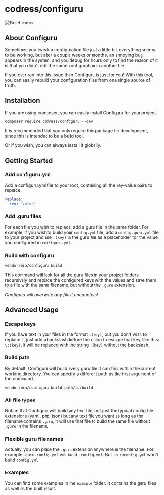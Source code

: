 # codress/configuru

![Build status](https://travis-ci.org/codress/configuru.svg?branch=master "Build status")

## About Configuru

Sometimes you tweak a configuration file just a little bit,
everything seems to be working,
but after a couple weeks or months,
an annoying bug appears in the system,
and you debug for hours only to find the reason of it is
that you didn't edit the same configuration in another file.

If you ever ran into this issue
then Configuru is just for you!
With this tool,
you can easily rebuild your configuration files
from one single source of truth.

## Installation

If you are using composer,
you can easily install Configuru for your project.

```
composer require codress/configuru --dev
```

It is recommended
that you only require this package for development,
since this is intended to be a build tool.

Or if you wish,
you can always install it globally.

## Getting Started

### Add configuru.yml

Add a configuru.yml file to your root,
containing all the key-value pairs to replace.
 
```yml
replace:
  key: "value"
```

### Add .guru files

For each file you wish to replace,
add a guru file in the same folder.
For example,
if you wish to build your `config.yml` file,
add a `config.guru.yml` file to your project
and use `:(key)` in the guru file
as a placeholder for the value
you configured in `configuru.yml`.

### Build with configuru

```
vendor/bin/configuru build
```

This command will look for all the guru files
in your project folders recursively
and replace the configured keys with the values
and save them to a file with the same filename,
but without the `.guru` extension.

*Configuru will overwrite any file it encounters!*

## Advanced Usage

### Escape keys

If you have text in your files in the format `:(key)`,
but you don't wish to replace it,
just add a backslash before the colon to escape that key,
like this: `\:(key)`. It will be replaced with the string
`:(key)` without the backslash.

### Build path

By default, Configuru will build every guru file
it can find within the current working directory.
You can specify a different path
as the first argument of the command.

```
vendor/bin/configuru build path/to/build
```

### All file types

Notice that Configuru will build any text file,
not just the typical config file extensions
(yaml, php, json) but any text file you want
as long as the filename contains `.guru`,
it will use that file
to build the same file without `.guru` in the filename.

### Flexible guru file names

Actually, you can place the `.guru` extension anywhere in the filename.
For example `.guru.config.yml` will build `.config.yml`.
But `.guruconfig.yml` won't build `config.yml`

### Examples

You can find some examples in the `example` folder.
It contains the guru files as well as the built result.